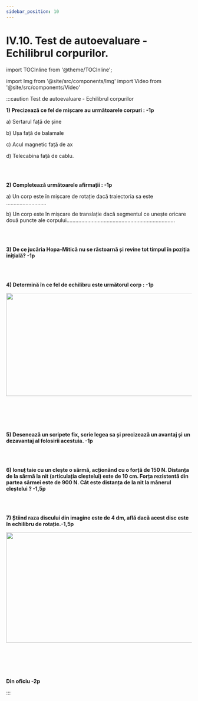 ```yaml
---
sidebar_position: 10
---
```


# IV.10. Test de autoevaluare - Echilibrul corpurilor.


import TOCInline from '@theme/TOCInline';

<TOCInline toc={toc} />


import Img from '@site/src/components/Img'
import Video from '@site/src/components/Video'



:::caution Test de autoevaluare - Echilibrul corpurilor

**1) Precizează ce fel de mișcare au următoarele corpuri : -1p**

a)	Sertarul față de șine

b)	Ușa față de balamale

c)	Acul magnetic față de ax

d)	Telecabina față de cablu.


<br></br>




**2) Completează următoarele afirmații : -1p**

a)	Un corp este în mișcare de rotație dacă traiectoria sa este ………………………

b)	Un corp este în mișcare de translație dacă segmentul ce unește oricare două puncte ale corpului……………………………………………………………….

<br></br>

**3) De ce jucăria Hopa-Mitică nu se răstoarnă și revine tot timpul în poziția inițială? -1p**

<br></br>


**4) Determină în ce fel de echilibru este următorul corp : -1p** 



<Img className="img-responsive4" src="fizica/clasa7/capitolul4/4_10_Poza1_Schema_Exercitiul4.jpg" width="1000" height="280" />

<br></br>
<br></br>





**5) Desenează un scripete fix, scrie legea sa și precizează un avantaj și un dezavantaj al folosirii acestuia. -1p**


<br></br>

**6) Ionuț taie cu un clește o sârmă, acționând cu o forță de 150 N. Distanța de la sârmă la nit (articulația cleștelui) este de 10 cm. Forța rezistentă din partea sârmei este de 900 N. Cât este distanța de la nit la mânerul cleștelui ? -1,5p**


<br></br>

**7) Știind raza discului din imagine este de 4 dm, află dacă acest disc este în echilibru de rotație.-1,5p**




<Img className="img-responsive4" src="fizica/clasa7/capitolul4/4_10_Poza2_Schema_Exercitiul7.jpg" width="1000" height="300" />


<br></br>
<br></br>




**Din oficiu -2p**


:::